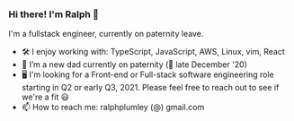 ### Hi there! I'm Ralph 👋

I'm a fullstack engineer, currently on paternity leave.

- 🛠 I enjoy working with: TypeScript, JavaScript, AWS, Linux, vim, React
- 🌱 I’m a new dad currently on paternity (👶 late December '20)
- 🖥️ I'm looking for a Front-end or Full-stack software engineering role starting in Q2 or early Q3, 2021. Please feel free to reach out to see if we're a fit 😃
- 📫 How to reach me: ralphplumley (@) gmail.com

<!--
**ralphplumley/ralphplumley** is a ✨ _special_ ✨ repository because its `README.md` (this file) appears on your GitHub profile.

Here are some ideas to get you started:

- 🔭 I’m currently working on ...
- 🌱 I’m currently learning ...
- 👯 I’m looking to collaborate on ...
- 🤔 I’m looking for help with ...
- 💬 Ask me about ...
- 📫 How to reach me: ...
- 😄 Pronouns: ...
- ⚡ Fun fact: ...
-->
